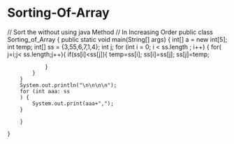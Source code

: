 # Sorting-Of-Array
// Sort the  without using java Method
// In Increasing Order
public class Sorting_of_Array {
    public static void main(String[] args) {
        int[] a = new int[5];
       int temp;
        int[] ss = {3,55,6,7,1,4};
        int j;
        for (int i = 0; i < ss.length ; i++) {
            for( j=i;j< ss.length;j++){
                if(ss[i]<ss[j]){
                  temp=ss[i];
                    ss[i]=ss[j];
                    ss[j]=temp;

                }
            }
        }
        System.out.println("\n\n\n\n");
        for (int aaa: ss
        ) {
            System.out.print(aaa+",");
        }

        }

    }
    
